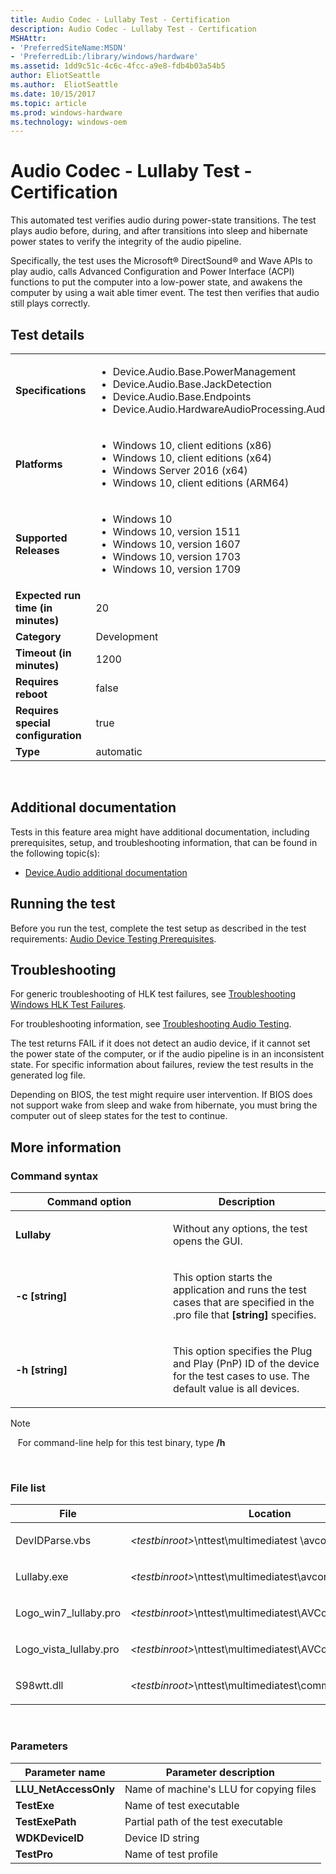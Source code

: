 ```yaml
---
title: Audio Codec - Lullaby Test - Certification
description: Audio Codec - Lullaby Test - Certification
MSHAttr:
- 'PreferredSiteName:MSDN'
- 'PreferredLib:/library/windows/hardware'
ms.assetid: 1dd9c51c-4c6c-4fcc-a9e8-fdb4b03a54b5
author: EliotSeattle
ms.author:  EliotSeattle
ms.date: 10/15/2017
ms.topic: article
ms.prod: windows-hardware
ms.technology: windows-oem
---
```


# <span id="p_hlk_test.ae5fab5a-51bb-4d66-a675-bb41feb4dae8"></span>Audio Codec - Lullaby Test - Certification


This automated test verifies audio during power-state transitions. The test plays audio before, during, and after transitions into sleep and hibernate power states to verify the integrity of the audio pipeline.

Specifically, the test uses the Microsoft® DirectSound® and Wave APIs to play audio, calls Advanced Configuration and Power Interface (ACPI) functions to put the computer into a low-power state, and awakens the computer by using a wait able timer event. The test then verifies that audio still plays correctly.

## Test details
|||
|---|---|
| **Specifications**  | <ul><li>Device.Audio.Base.PowerManagement</li><li>Device.Audio.Base.JackDetection</li><li>Device.Audio.Base.Endpoints</li><li>Device.Audio.HardwareAudioProcessing.AudioHardwareOffloading</li></ul> |  
| **Platforms**   | <ul><li>Windows 10, client editions (x86)</li><li>Windows 10, client editions (x64)</li><li>Windows Server 2016 (x64)</li><li>Windows 10, client editions (ARM64)</li></ul> |
| **Supported Releases** | <ul><li>Windows 10</li><li>Windows 10, version 1511</li><li>Windows 10, version 1607</li><li>Windows 10, version 1703</li><li>Windows 10, version 1709</li></ul> |
|**Expected run time (in minutes)**| 20 |
|**Category**| Development |
|**Timeout (in minutes)**| 1200 |
|**Requires reboot**| false |
|**Requires special configuration**| true |
|**Type**| automatic |

 

## <span id="Additional_documentation"></span><span id="additional_documentation"></span><span id="ADDITIONAL_DOCUMENTATION"></span>Additional documentation


Tests in this feature area might have additional documentation, including prerequisites, setup, and troubleshooting information, that can be found in the following topic(s):

-   [Device.Audio additional documentation](device-audio-additional-documentation.md)

## <span id="Running_the_test"></span><span id="running_the_test"></span><span id="RUNNING_THE_TEST"></span>Running the test


Before you run the test, complete the test setup as described in the test requirements: [Audio Device Testing Prerequisites](audio-device-testing-prerequisites.md).

## <span id="Troubleshooting"></span><span id="troubleshooting"></span><span id="TROUBLESHOOTING"></span>Troubleshooting


For generic troubleshooting of HLK test failures, see [Troubleshooting Windows HLK Test Failures](..\user\troubleshooting-windows-hlk-test-failures.md).

For troubleshooting information, see [Troubleshooting Audio Testing](troubleshooting-audio-testing.md).

The test returns FAIL if it does not detect an audio device, if it cannot set the power state of the computer, or if the audio pipeline is in an inconsistent state. For specific information about failures, review the test results in the generated log file.

Depending on BIOS, the test might require user intervention. If BIOS does not support wake from sleep and wake from hibernate, you must bring the computer out of sleep states for the test to continue.

## <span id="More_information"></span><span id="more_information"></span><span id="MORE_INFORMATION"></span>More information


### <span id="Command_syntax"></span><span id="command_syntax"></span><span id="COMMAND_SYNTAX"></span>Command syntax

<table>
<colgroup>
<col width="50%" />
<col width="50%" />
</colgroup>
<thead>
<tr class="header">
<th>Command option</th>
<th>Description</th>
</tr>
</thead>
<tbody>
<tr class="odd">
<td><p><strong>Lullaby</strong></p></td>
<td><p>Without any options, the test opens the GUI.</p></td>
</tr>
<tr class="even">
<td><p><strong>-c [string]</strong></p></td>
<td><p>This option starts the application and runs the test cases that are specified in the .pro file that <strong>[string]</strong> specifies.</p></td>
</tr>
<tr class="odd">
<td><p><strong>-h [string]</strong></p></td>
<td><p>This option specifies the Plug and Play (PnP) ID of the device for the test cases to use. The default value is all devices.</p></td>
</tr>
</tbody>
</table>

>[!NOTE]
>  
For command-line help for this test binary, type **/h**

 

### <span id="File_list"></span><span id="file_list"></span><span id="FILE_LIST"></span>File list

<table>
<colgroup>
<col width="50%" />
<col width="50%" />
</colgroup>
<thead>
<tr class="header">
<th>File</th>
<th>Location</th>
</tr>
</thead>
<tbody>
<tr class="odd">
<td><p>DevIDParse.vbs</p></td>
<td><p><em>&lt;testbinroot&gt;</em>\nttest\multimediatest \avcore\audio\scripts\</p></td>
</tr>
<tr class="even">
<td><p>Lullaby.exe</p></td>
<td><p><em>&lt;testbinroot&gt;</em>\nttest\multimediatest\avcore\audio\wdk</p></td>
</tr>
<tr class="odd">
<td><p>Logo_win7_lullaby.pro</p></td>
<td><p><em>&lt;testbinroot&gt;</em>\nttest\multimediatest\AVCore\Audio\Profiles\</p></td>
</tr>
<tr class="even">
<td><p>Logo_vista_lullaby.pro</p></td>
<td><p><em>&lt;testbinroot&gt;</em>\nttest\multimediatest\AVCore\Audio\Profiles\</p></td>
</tr>
<tr class="odd">
<td><p>S98wtt.dll</p></td>
<td><p><em>&lt;testbinroot&gt;</em>\nttest\multimediatest\common\</p></td>
</tr>
</tbody>
</table>

 

### <span id="Parameters"></span><span id="parameters"></span><span id="PARAMETERS"></span>Parameters

| Parameter name         | Parameter description                   |
|------------------------|-----------------------------------------|
| **LLU\_NetAccessOnly** | Name of machine's LLU for copying files |
| **TestExe**            | Name of test executable                 |
| **TestExePath**        | Partial path of the test executable     |
| **WDKDeviceID**        | Device ID string                        |
| **TestPro**            | Name of test profile                    |

 

 

 






